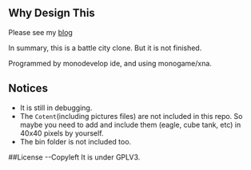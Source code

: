 ## Why Design This
Please see my [blog](https://tim.bai.uno)

In summary, this is a battle city clone. But it is not finished.

Programmed by monodevelop ide, and using monogame/xna.

## Notices
- It is still in debugging.
- The `Cotent`(including pictures files) are not included in this repo. So maybe you need to add and include them (eagle, cube tank, etc) in 40x40 pixels by yourself.
- The bin folder is not included too.


##License --Copyleft
It is under GPLV3.